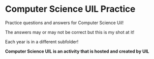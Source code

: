 # Computer Science UIL Practice
Practice questions and answers for Computer Science Uil!

The answers may or may not be correct but this is my shot at it!

Each year is in a different subfolder!

**Computer Science UIL is an activity that is hosted and created by UIL**
